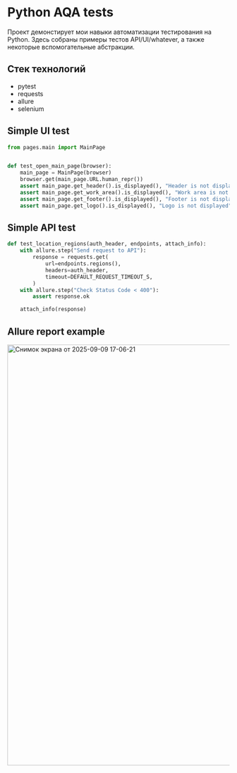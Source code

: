 # Python AQA tests

Проект демонстирует мои навыки автоматизации тестирования на Python.
Здесь собраны примеры тестов API/UI/whatever, а также некоторые вспомогательные абстракции.

## Стек технологий
* pytest
* requests
* allure
* selenium

## Simple UI test

```python
from pages.main import MainPage


def test_open_main_page(browser):
    main_page = MainPage(browser)
    browser.get(main_page.URL.human_repr())
    assert main_page.get_header().is_displayed(), "Header is not displayed"
    assert main_page.get_work_area().is_displayed(), "Work area is not displayed"
    assert main_page.get_footer().is_displayed(), "Footer is not displayed"
    assert main_page.get_logo().is_displayed(), "Logo is not displayed"
```

## Simple API test

```python
def test_location_regions(auth_header, endpoints, attach_info):
    with allure.step("Send request to API"):
        response = requests.get(
            url=endpoints.regions(),
            headers=auth_header,
            timeout=DEFAULT_REQUEST_TIMEOUT_S,
        )
    with allure.step("Check Status Code < 400"):
        assert response.ok

    attach_info(response)
```

## Allure report example
<img width="1918" height="952" alt="Снимок экрана от 2025-09-09 17-06-21" src="https://github.com/user-attachments/assets/e744098a-4638-4c6f-9490-bd1abb2f8339" />
